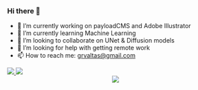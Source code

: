 ### Hi there 👋



- 🔭 I’m currently working on payloadCMS and Adobe Illustrator
- 🌱 I’m currently learning Machine Learning
- 👯 I’m looking to collaborate on UNet & Diffusion models
- 🤔 I’m looking for help with getting remote work
- 📫 How to reach me: grvaltas@gmail.com

<a href='https://github.com/gogeorge#gh-light-mode-only'>
  <img src="https://github-profile-trophy.vercel.app/?username=gogeorge&title=Experience,Commits,Stars,Followers,Repositories,MultiLanguage&no-frame=true)" />
</a>

<a href='https://github.com/gogeorge#gh-dark-mode-only'>
  <img src="https://github-profile-trophy.vercel.app/?username=gogeorge&title=Experience,Commits,Stars,Followers,Repositories,MultiLanguage&theme=juicyfresh&no-frame=true)" />
</a>

<center>
  <picture>
    <source media="(prefers-color-scheme: dark)" srcset="https://readme-stats-personal-zeta.vercel.app/api/top-langs?username=gogeorge&show_icons=true&locale=en&layout=compact&theme=chartreuse-dark">
    <img src="https://readme-stats-personal-zeta.vercel.app/api/top-langs?username=gogeorge&show_icons=true&locale=en&layout=compact" />
  </picture>
</center>


